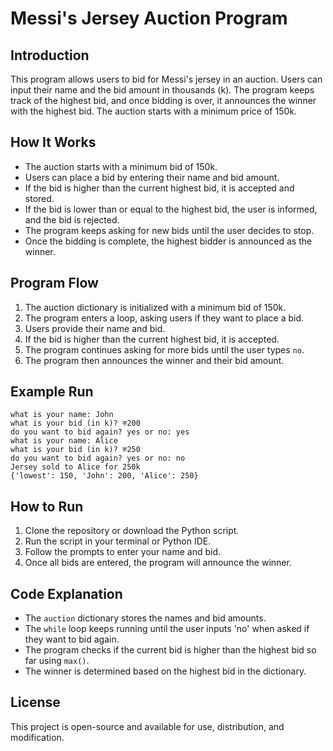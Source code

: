 # Messi's Jersey Auction Program

## Introduction

This program allows users to bid for Messi's jersey in an auction. Users can input their name and the bid amount in thousands (k). The program keeps track of the highest bid, and once bidding is over, it announces the winner with the highest bid. The auction starts with a minimum price of 150k.

## How It Works

- The auction starts with a minimum bid of 150k.
- Users can place a bid by entering their name and bid amount.
- If the bid is higher than the current highest bid, it is accepted and stored.
- If the bid is lower than or equal to the highest bid, the user is informed, and the bid is rejected.
- The program keeps asking for new bids until the user decides to stop.
- Once the bidding is complete, the highest bidder is announced as the winner.

## Program Flow

1. The auction dictionary is initialized with a minimum bid of 150k.
2. The program enters a loop, asking users if they want to place a bid.
3. Users provide their name and bid.
4. If the bid is higher than the current highest bid, it is accepted.
5. The program continues asking for more bids until the user types `no`.
6. The program then announces the winner and their bid amount.

## Example Run  
    what is your name: John
    what is your bid (in k)? रु200
    do you want to bid again? yes or no: yes
    what is your name: Alice
    what is your bid (in k)? रु250
    do you want to bid again? yes or no: no   
    Jersey sold to Alice for 250k   
    {'lowest': 150, 'John': 200, 'Alice': 250}

## How to Run

1. Clone the repository or download the Python script.
2. Run the script in your terminal or Python IDE.
3. Follow the prompts to enter your name and bid.
4. Once all bids are entered, the program will announce the winner.

## Code Explanation

- The `auction` dictionary stores the names and bid amounts.
- The `while` loop keeps running until the user inputs 'no' when asked if they want to bid again.
- The program checks if the current bid is higher than the highest bid so far using `max()`.
- The winner is determined based on the highest bid in the dictionary.

## License

This project is open-source and available for use, distribution, and modification.
